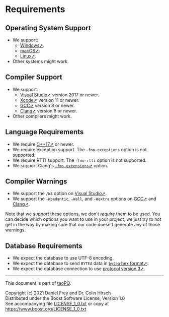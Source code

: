 # Requirements

## Operating System Support

* We support:
  * [Windows➚](https://en.wikipedia.org/wiki/Microsoft_Windows).
  * [macOS➚](https://en.wikipedia.org/wiki/MacOS).
  * [Linux➚](https://en.wikipedia.org/wiki/Linux).
* Other systems might work.

## Compiler Support

* We support:
  * [Visual Studio➚](https://en.wikipedia.org/wiki/Microsoft_Visual_Studio) version 2017 or newer.
  * [Xcode➚](https://en.wikipedia.org/wiki/Xcode) version 11 or newer.
  * [GCC➚](https://gcc.gnu.org/) version 8 or newer.
  * [Clang➚](https://clang.llvm.org/) version 8 or newer.
* Other compilers might work.

## Language Requirements

* We require [C++17➚](https://en.wikipedia.org/wiki/C%2B%2B17) or newer.
* We require exception support. The `-fno-exceptions` option is not supported.
* We require RTTI support. The `-fno-rtti` option is not supported.
* We support Clang's [`-fms-extensions`➚](https://clang.llvm.org/docs/MSVCCompatibility.html) option.

## Compiler Warnings

* We support the `/W4` option on [Visual Studio➚](https://docs.microsoft.com/en-us/cpp/build/reference/compiler-option-warning-level).
* We support the `-Wpedantic`, `-Wall`, and `-Wextra` options on [GCC➚](https://gcc.gnu.org/onlinedocs/gcc/Warning-Options.html) and [Clang➚](https://clang.llvm.org/docs/DiagnosticsReference.html).

Note that we *support* these options, we don't *require* them to be used.
You can decide which options you want to use in your project, we just try to not get in the way by making sure that our code doesn't generate any of those warnings.

## Database Requirements

* We expect the database to use UTF-8 encoding.
* We expect the database to send `BYTEA` data in [`bytea` hex format➚](https://www.postgresql.org/docs/current/datatype-binary.html).
* We expect the database connection to use [protocol version 3➚](https://www.postgresql.org/docs/current/protocol.html).

---

This document is part of [taoPQ](https://github.com/taocpp/taopq).

Copyright (c) 2021 Daniel Frey and Dr. Colin Hirsch<br>
Distributed under the Boost Software License, Version 1.0<br>
See accompanying file [LICENSE_1_0.txt](../LICENSE_1_0.txt) or copy at https://www.boost.org/LICENSE_1_0.txt
